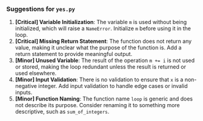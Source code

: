 ### Suggestions for `yes.py`

1. **[Critical] Variable Initialization**: The variable `m` is used without being initialized, which will raise a `NameError`. Initialize `m` before using it in the loop.
2. **[Critical] Missing Return Statement**: The function does not return any value, making it unclear what the purpose of the function is. Add a return statement to provide meaningful output.
3. **[Minor] Unused Variable**: The result of the operation `m += i` is not used or stored, making the loop redundant unless the result is returned or used elsewhere.
4. **[Minor] Input Validation**: There is no validation to ensure that `x` is a non-negative integer. Add input validation to handle edge cases or invalid inputs.
5. **[Minor] Function Naming**: The function name `loop` is generic and does not describe its purpose. Consider renaming it to something more descriptive, such as `sum_of_integers`.


